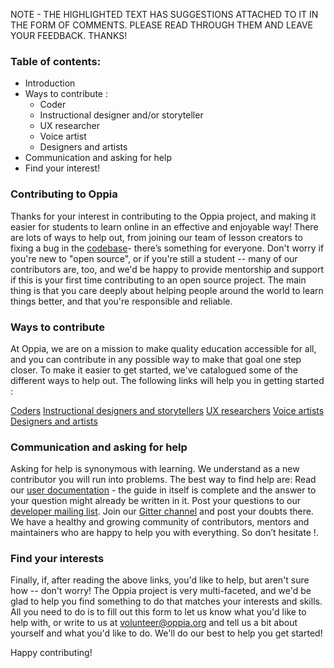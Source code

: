 NOTE - THE HIGHLIGHTED TEXT HAS SUGGESTIONS ATTACHED TO IT IN THE FORM OF COMMENTS. PLEASE READ THROUGH THEM AND LEAVE YOUR FEEDBACK. THANKS!
 
### Table of contents:
- Introduction
- Ways to contribute :
    - Coder
    - Instructional designer and/or storyteller
    - UX researcher
    - Voice artist
    - Designers and artists
- Communication and asking for help
- Find your interest!
 
### Contributing to Oppia
Thanks for your interest in contributing to the Oppia project, and making it easier for students to learn online in an effective and enjoyable way!
There are lots of ways to help out, from joining our team of lesson creators to fixing a bug in the [codebase](https://github.com/oppia/oppia/)- there’s something for everyone. Don't worry if you're new to "open source", or if you're still a student -- many of our contributors are, too, and we'd be happy to provide mentorship and support if this is your first time contributing to an open source project. The main thing is that you care deeply about helping people around the world to learn things better, and that you're responsible and reliable.
 
### Ways to contribute
At Oppia, we are on a mission to make quality education accessible for all, and you can contribute in any possible way to make that goal one step closer.
To make it easier to get started, we've catalogued some of the different ways to help out. The following links will help you in getting started :
 
[Coders](https://github.com/oppia/oppia/wiki/Contributing-code-to-Oppia)
[Instructional designers and storytellers](https://github.com/oppia/oppia/wiki/Teaching-with-Oppia)
[UX researchers](https://github.com/oppia/oppia/wiki/Conducting-research-with-students)
[Voice artists](https://github.com/oppia/oppia/wiki/Instructions-for-voice-artists)
[Designers and artists](https://github.com/oppia/oppia/wiki/Contributing-to-Oppia%27s-design)
 
### Communication and asking for help
Asking for help is synonymous with learning. We understand as a new contributor you will run into problems. The best way to find help are:
Read our [user documentation](http://oppia.github.io/) - the guide in itself is complete and the answer to your question might already be written in it.
Post your questions to our [developer mailing list](https://groups.google.com/forum/?fromgroups#!forum/oppia-dev).
Join our [Gitter channel](https://gitter.im/oppia/oppia-chat) and post your doubts there.
We have a healthy and growing community of contributors, mentors and maintainers who are happy to help you with everything. So don’t hesitate !. 
 
 
### Find your interests
Finally, if, after reading the above links, you'd like to help, but aren't sure how -- don't worry! The Oppia project is very multi-faceted, and we'd be glad to help you find something to do that matches your interests and skills. 
All you need to do is to fill out this form to let us know what you'd like to help with, or write to us at volunteer@oppia.org and tell us a bit about yourself and what you'd like to do. We'll do our best to help you get started!
 
Happy contributing!
